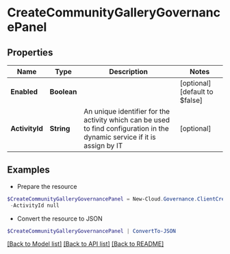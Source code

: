 # CreateCommunityGalleryGovernancePanel
## Properties

Name | Type | Description | Notes
------------ | ------------- | ------------- | -------------
**Enabled** | **Boolean** |  | [optional] [default to $false]
**ActivityId** | **String** | An unique identifier for the activity which can be used to find configuration in the dynamic service if it is assign by IT | [optional] 

## Examples

- Prepare the resource
```powershell
$CreateCommunityGalleryGovernancePanel = New-Cloud.Governance.ClientCreateCommunityGalleryGovernancePanel  -Enabled null `
 -ActivityId null
```

- Convert the resource to JSON
```powershell
$CreateCommunityGalleryGovernancePanel | ConvertTo-JSON
```

[[Back to Model list]](../README.md#documentation-for-models) [[Back to API list]](../README.md#documentation-for-api-endpoints) [[Back to README]](../README.md)

